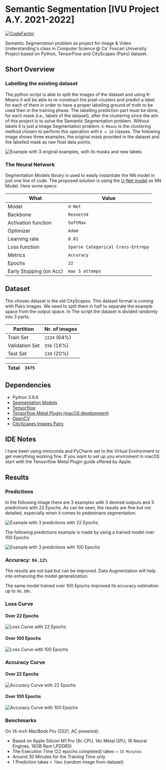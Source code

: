 # Semantic Segmentation [IVU Project A.Y. 2021-2022]

[![CodeFactor](https://www.codefactor.io/repository/github/pilo1996/semantic-segmentation-ivu-project-22-/badge)](https://www.codefactor.io/repository/github/pilo1996/semantic-segmentation-ivu-project-22-)

Semantic Segmentation problem as project for Image &amp; Video Understanding's class in Computer Science @ Ca' Foscari University. Project based on Python, TensorFlow and CityScapes (Pairs) dataset.

## Short Overview
### Labelling the existing dataset
The python script is able to split the images of the dataset and using K-Means it will be able to re-construct the pixel-clusters and predict a label for each of them in order to have a proper labelling ground of truth to be used then in the training phase. The labelling prediction part must be done, for each mask (i.e., labels of the dataset), after the clustering since the aim of this project is to solve the Semantic Segmentation problem. Without labels it is just a Image Segmentation problem. `K-Means` is the clustering method chosen to perform this operation with `K = 10` classes. The following image shows three examples, the original mask provided in the dataset and the labelled mask as raw float data points.

![Example with 3 original examples, with its masks and new labels](/example_org-mask-label.png?raw=true "Example Dataset labels")

### The Neural Network
Segmentation Models library is used to easily instantiate the NN model in just one line of code. The proposed solution is using the [U-Net model](https://arxiv.org/abs/1505.04597) as NN Model. Here some specs:

| What | Value |
|-----------|-----------|
| Model  | `U-Net` |
| Backbone  | `Resnet34` |
| Activation function  | `SoftMax` |
| Optimizer  | `Adam` |
| Learning rate  | `0.01` |
| Loss function  | `Sparse Categorical Cross-Entropy` |
| Metrics  | `Accuracy` |
| Epochs  | `22` |
| Early Stopping (on Acc)  | `max 5 attemps` |

## Dataset
The chosen dataset is the old CityScapes. This dataset format is coming with Pairs Images. We need to split them in half to separate the example space from the output space. In The script the dataset is divided randomly into 3 parts:

| Partition | Nr. of images |
|-----------|-----------|
| Train Set  | `2224` (64%) |
| Validation Set  | `556` (16%)|
| Test Set  | `139` (20%) | 

| Total  | `3475` |
|-----------|-----------|

## Dependencies
- Python 3.9.6
- [Segmentation Models](https://github.com/qubvel/segmentation_models)
- [Tensorflow](https://www.tensorflow.org/?hl=it)
- [Tensorflow Metal Plugin (macOS development)](https://developer.apple.com/metal/tensorflow-plugin/)
- [OpenCV](https://opencv.org)
- [CityScapes Images Pairs](https://www.kaggle.com/datasets/dansbecker/cityscapes-image-pairs)

## IDE Notes
I have been using miniconda and PyCharm set to the Virtual Environment to get everything working fine. If you want to set up you enviroment in macOS start with the Tensorflow Metal Plugin guide offered by Apple.

## Results
### Predictions
In the following image there are 3 examples with 3 desired outputs and 3 predictions with 22 Epochs. As can be seen, the results are fine but not detailed, especially when it comes to pedestrians segmentation.

![Example with 3 predictions with 22 Epochs](/Predictions.png?raw=true "Three predictions with 22 Epochs")

The following predictions example is made by using a trained model over 100 Epochs

![Example with 3 predictions with 100 Epochs](/Predictions_100.png?raw=true "Three predictions with 100 Epochs")

### Accuracy: `84.12%`
The results are not bad but can be improved. Data Augmentation will help into enhancing the model generalization.

The same model trained over 100 Epochs improved its accuracy estimation up to `86.30%`. 

### Loss Curve 
#### Over 22 Epochs
![Loss Curve with 22 Epochs](/Loss_curve.png?raw=true "Loss Curve with 22 Epochs")

#### Over 100 Epochs
![Loss Curve with 100 Epochs](/Loss_curve_100.png?raw=true "Loss Curve with 100 Epochs")

### Accuracy Curve
#### Over 22 Epochs
![Accuracy Curve with 22 Epochs](/Accuracy_curve.png?raw=true "Accuracy Curve with 22 Epochs")

#### Over 100 Epochs
![Accuracy Curve with 100 Epochs](/Accuracy_curve_100.png?raw=true "Accuracy Curve with 100 Epochs")

### Benchmarks
On 14-inch MacBook Pro (2021, AC powered):
- Based on Apple Silicon M1 Pro (8c CPU, 14c Metal GPU, 16 Neural Engines, 16GB Ram LPDDR5)
- The Execution Time (22 epochs completed) takes ~ `33 Minutes`
- Around 30 Minutes for the Training Time only
- 1 Prediction takes < `79ms` (random image from dataset)
